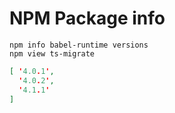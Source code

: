 # NPM Package info

```shell
npm info babel-runtime versions
npm view ts-migrate 
```

```json
[ '4.0.1',
  '4.0.2',
  '4.1.1'
]
```
